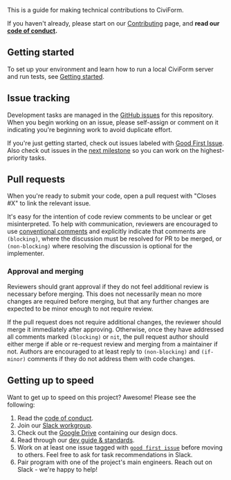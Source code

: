 This is a guide for making technical contributions to CiviForm.

If you haven't already, please start on our [Contributing](https://github.com/seattle-uat/civiform/wiki/Contributing) page, and **read our [code of conduct](https://github.com/seattle-uat/civiform/blob/main/code_of_conduct.md).**

## Getting started

To set up your environment and learn how to run a local CiviForm server and run tests, see [Getting started](https://github.com/seattle-uat/civiform/wiki/Getting-started).

## Issue tracking

Development tasks are managed in the [GitHub issues](https://github.com/seattle-uat/civiform/issues) for this repository. When you begin working on an issue, please self-assign or comment on it indicating you're beginning work to avoid duplicate effort.

If you're just getting started, check out issues labeled with [Good First Issue](https://github.com/seattle-uat/civiform/issues?q=is%3Aopen+is%3Aissue+label%3A%22good+first+issue%22). Also check out issues in the [next milestone](https://github.com/seattle-uat/civiform/milestones?direction=asc&sort=due_date&state=open) so you can work on the highest-priority tasks.

## Pull requests

When you're ready to submit your code, open a pull request with "Closes #X" to link the relevant issue.

It's easy for the intention of code review comments to be unclear or get misinterpreted. To help with communication, reviewers are encouraged to use [conventional comments](https://conventionalcomments.org/) and explicitly indicate that comments are `(blocking)`, where the discussion must be resolved for PR to be merged, or `(non-blocking)` where resolving the discussion is optional for the implementer.

### Approval and merging

Reviewers should grant approval if they do not feel additional review is necessary before merging. This does not necessarily mean no more changes are required before merging, but that any further changes are expected to be minor enough to not require review.

If the pull request does not require additional changes, the reviewer should merge it immediately after approving. Otherwise, once they have addressed all comments marked `(blocking)` or `nit`, the pull request author should either merge if able or re-request review and merging from a maintainer if not. Authors are encouraged to at least reply to `(non-blocking)` and `(if-minor)` comments if they do not address them with code changes.

## Getting up to speed

Want to get up to speed on this project? Awesome! Please see the following:

1. Read the [code of conduct](https://github.com/seattle-uat/civiform/blob/main/code_of_conduct.md).
1. Join our [Slack workgroup](https://join.slack.com/t/civiform/shared_invite/zt-niap7ys1-RAICICUpDJfjpizjyjBr7Q).
1. Check out the [Google Drive](https://drive.google.com/drive/folders/1_uVkq1uOD14p19DvQzbXs2s0XhSOQjgF?usp=sharing) containing our design docs.
1. Read through our [dev guide & standards](https://github.com/seattle-uat/civiform/wiki/Dev-guide-&-standards).
1. Work on at least one issue tagged with [`good first issue`](https://github.com/seattle-uat/civiform/issues?q=is%3Aopen+is%3Aissue+label%3A%22good+first+issue%22) before moving to others. Feel free to ask for task recommendations in Slack.
1. Pair program with one of the project's main engineers. Reach out on Slack - we're happy to help!

